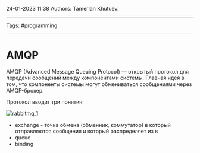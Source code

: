 24-01-2023
11:38
Authors: Tamerlan Khutuev. 
***
Tags: #programming 
***
# AMQP

AMQP (Advanced Message Queuing Protocol) — открытый протокол для передачи сообщений между компонентами системы. Главная идея в том, что компоненты системы могут обмениваться сообщениями через AMQP-брокер. 

Протокол вводит три понятия:

![rabbitmq_1](https://habrastorage.org/r/w1560/getpro/habr/post_images/6f4/7e9/2a8/6f47e92a8d4ebca0e828abd0970596e9.jpg)

- exchange - точка обмена (обменник, коммутатор) в который отправляются сообщения и который распределяет из в 
- queue
- binding


